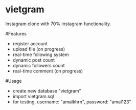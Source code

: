 # vietgram

Instagram clone with 70% instagram functionality.

#Features
+ register account
+ upload file (on progress)
+ real-time following system
+ dynamic post count
+ dynamic followers count
+ real-time comment (on progress)

#Usage
+ create new database "vietgram"
+ import vietgram.sql
+ for testing, username: "amalkhrn", password: "amal123"
